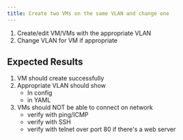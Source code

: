 ```yaml
---
title: Create two VMs on the same VLAN and change one
---
```

1. Create/edit VM/VMs with the appropriate VLAN
1. Change VLAN for VM if appropriate

## Expected Results
1. VM should create successfully
1. Appropriate VLAN should show
    - In config
    - in YAML
1. VMs should NOT be able to connect on network
    - verify with ping/ICMP
    - verify with SSH
    - verify with telnet over port 80 if there's a web server
